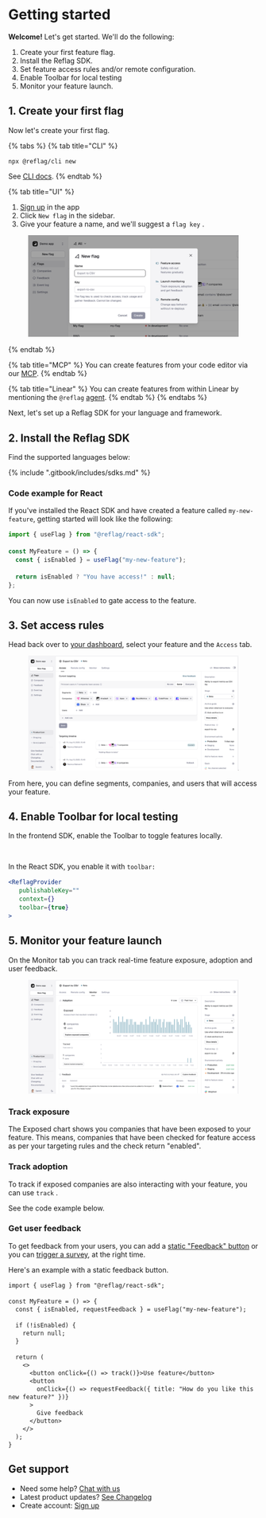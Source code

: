 # Getting started

**Welcome!** Let's get started. We'll do the following:

1. Create your first feature flag.
2. Install the Reflag SDK.
3. Set feature access rules and/or remote configuration.
4. Enable Toolbar for local testing
5. Monitor your feature launch.



## 1. Create your first flag

Now let's create your first flag.

{% tabs %}
{% tab title="CLI" %}
```
npx @reflag/cli new
```

See [CLI docs](sdk/documents/cli/).
{% endtab %}

{% tab title="UI" %}
1. [Sign up](https://app.reflag.com/) in the app
2. Click `New flag` in the sidebar.
3. Give your feature a name, and we'll suggest a `flag key` .

<figure><img src=".gitbook/assets/Screenshot 2025-09-12 at 11.50.41.png" alt=""><figcaption></figcaption></figure>
{% endtab %}

{% tab title="MCP" %}
You can create features from your code editor via our [MCP](api/mcp.md).
{% endtab %}

{% tab title="Linear" %}
You can create features from within Linear by mentioning the `@reflag` [agent](integrations/linear.md).
{% endtab %}
{% endtabs %}

Next, let's set up a Reflag SDK for your language and framework.

## 2. Install the Reflag SDK

Find the supported languages below:

{% include ".gitbook/includes/sdks.md" %}

### Code example for React

If you've installed the React SDK and have created a feature called `my-new-feature`, getting started will look like the following:

```jsx
import { useFlag } from "@reflag/react-sdk";

const MyFeature = () => {
  const { isEnabled } = useFlag("my-new-feature");

  return isEnabled ? "You have access!" : null;
};
```

You can now use `isEnabled` to gate access to the feature.

## 3. Set access rules

Head back over to [your dashboard](https://app.reflag.com/), select your feature and the `Access` tab.

<figure><img src=".gitbook/assets/Access.png" alt=""><figcaption></figcaption></figure>

From here, you can define segments, companies, and users that will access your feature.

## 4. Enable Toolbar for local testing <a href="#next-steps-1" id="next-steps-1"></a>

In the frontend SDK, enable the Toolbar to toggle features locally.&#x20;

<figure><img src=".gitbook/assets/CleanShot 2025-10-09 at 10 .23.21@2x.png" alt=""><figcaption></figcaption></figure>

In the React SDK, you enable it with `toolbar:`

```jsx
<ReflagProvider
   publishableKey=""
   context={}
   toolbar={true}
>
```

## 5. Monitor your feature launch <a href="#next-steps-1" id="next-steps-1"></a>

On the Monitor tab you can track real-time feature exposure, adoption and user feedback.

<figure><img src=".gitbook/assets/Monitor.png" alt=""><figcaption></figcaption></figure>

### Track exposure

The Exposed chart shows you companies that have been exposed to your feature. This means, companies that have been checked for feature access as per your targeting rules and the check return "enabled".

### Track adoption

To track if exposed companies are also interacting with your feature, you can use `track` .

See the code example below.

### Get user feedback

To get feedback from your users, you can add a [static "Feedback" button](product-handbook/launch-monitor/#static-feedback-button) or you can [trigger a survey](product-handbook/launch-monitor/automated-feedback-surveys.md), at the right time.

Here's an example with a static feedback button.

```tsx
import { useFlag } from "@reflag/react-sdk";

const MyFeature = () => {
  const { isEnabled, requestFeedback } = useFlag("my-new-feature");

  if (!isEnabled) {
    return null;
  }

  return (
    <>
      <button onClick={() => track()}>Use feature</button>
      <button
        onClick={() => requestFeedback({ title: "How do you like this new feature?" })}
      >
        Give feedback
      </button>
    </>
  );
}
```

## Get support

* Need some help? [Chat with us](mailto:hello@reflag.com)
* Latest product updates? [See Changelog](https://reflag.com/changelog)
* Create account: [Sign up](https://app.reflag.com/)
